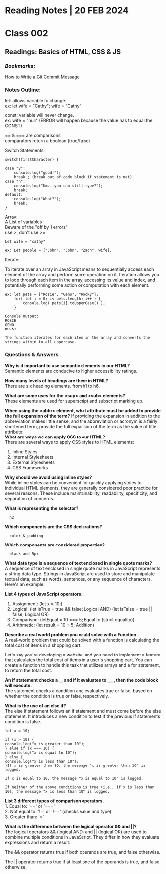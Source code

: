 # **Reading Notes | 20 FEB 2024**

# Class 002  
  
## Readings: Basics of HTML, CSS & JS  

### *Bookmarks:*

[How to Write a Git Commit Message](https://cbea.ms/git-commit/)

### **Notes Outline:**
let: allows variable to change.  
ex: let wife = "Cathy";
wife = "Cathy"  

const: variable will never change.  
ex: wife = "null" (ERROR will happen because the value has to equal the CONST)  
  
== & === are comparisons  
comparators return a boolean (true/false)  

Switch Statements:  

    switch(firstCharacter) {  

    case "y":
        console.log("good!");
        break ; (break out of code block if statement is met)
    case "n":
        console.log("Um...you can still type?");
        break;
    default: 
        console.log("What?");
        break;
    }
Array:  
A List of variables  
Beware of the "off by 1 errors"  
use >, don't use >=

    Let wife = "cathy"
  
    ex: Let people = ["John", "John", "Zach", wife];

Iterate:

To iterate over an array in JavaScript means to sequentially access each element of the array and perform some operation on it. Iteration allows you to loop through each item in the array, accessing its value and index, and potentially performing some action or computation with each element.

    ex: let pets = ["Rosie", "Geno", "Rocky"];
        for( let i = 0; i< pets.length; i++ ) {
            console.log( pets[i].toUpperCase() );
        }

    Console Output: 
    ROSIE
    GENO
    ROCKY

    The function iterates for each item in the array and converts the strings within to all uppercase. 


### **Questions & Answers**  

**Why is it important to use semantic elements in our HTML?**  
Semantic elements are conducive to higher accessibility ratings.  

**How many levels of headings are there in HTML?**  
There are six heading elements. from h1 to h6.  

**What are some uses for the \<sup> and \<sub> elements?**  
These elements are used for superscript and subscript marking up.  

**When using the \<abbr> element, what attribute must be added to provide the full expansion of the term?**
If providing the expansion in addition to the abbreviation makes little sense, and the abbreviation or acronym is a fairly shortened term, provide the full expansion of the term as the value of title attribute:  
**What are ways we can apply CSS to our HTML?**  
There are several ways to apply CSS styles to HTML elements:  
1. Inline Styles  
2. Internal Stylesheets
3. External Stylesheets
4. CSS Frameworks 

**Why should we avoid using inline styles?**  
While inline styles can be convenient for quickly applying styles to individual HTML elements, they are generally considered poor practice for several reasons. These include maintainability, readability, specificity, and separation of concerns.

**What is representing the selector?**  
      
      h2  

**Which components are the CSS declarations?**  
      
      color & padding

**Which components are considered properties?**  
      
      black and 5px 
**What data type is a sequence of text enclosed in single quote marks?**  
A sequence of text enclosed in single quote marks in JavaScript represents a string data type. Strings in JavaScript are used to store and manipulate textual data, such as words, sentences, or any sequence of characters. Here's an example:

**List 4 types of JavaScript operators.**
1. Assignment: (let x = 10;)
2. Logical: (let isTrue = true && false; Logical AND) (let isFalse = true || false; Logical OR)  
3. Comparison: (letEqual = 10 === 5; Equal to (strict equality))
4. Arithmetic: (let result = 10 + 5; Addition)  

**Describe a real world problem you could solve with a Function.**  
A real-world problem that could be solved with a function is calculating the total cost of items in a shopping cart.

Let's say you're developing a website, and you need to implement a feature that calculates the total cost of items in a user's shopping cart. You can create a function to handle this task that utilizes arrays and a for statement, to return the total cost.

**An if statement checks a __ and if it evaluates to ___, then the code block will execute.**  
The statement checks a condition and evaluates true or false, based on whether the condition is true or false, respectively. 

**What is the use of an else if?**  
The else if statement follows an if statement and must come before the else statement. It introduces a new condition to test if the previous if statements condition is false. 
     
    let x = 10;

    if (x > 10) {
    console.log("x is greater than 10");
    } else if (x === 10) {
    console.log("x is equal to 10");
    } else {
    console.log("x is less than 10");
    }If x is greater than 10, the message "x is greater than 10" is logged. 

    If x is equal to 10, the message "x is equal to 10" is logged.  

    If neither of the above conditions is true (i.e., if x is less than 10), the message "x is less than 10" is logged.  

**List 3 different types of comparison operators.**  
    1. Equal to: '==' or '==='  
    2. Not equal to: '!=' or '!==' (checks value and type)  
    3. Greater than: '>'

**What is the difference between the logical operator && and ||?**  
The logical operators && (logical AND) and || (logical OR) are used to combine multiple conditions in JavaScript. They differ in how they evaluate expressions and return a result:   
 
The && operator returns true if both operands are true, and false otherwise.  

The || operator returns true if at least one of the operands is true, and false otherwise.